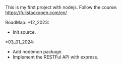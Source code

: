 This is my first project with nodejs.
Follow the course: https://fullstackopen.com/en/

RoadMap:
*12_2023:
  - Init source.
    
*03_01_2024:
  - Add nodemon package.
  - Implement the RESTFul API with express.
